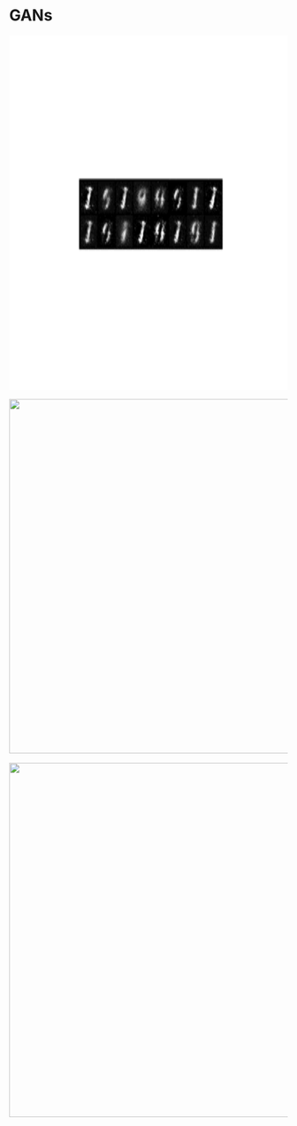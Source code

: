 # GANs

<p align="center">
    <img width = 1280 height = 640 src="https://github.com/OakLake/GANs/blob/master/gifs/MNIST_GAN_!.gif">
    </p>
    
<p align="center">
    <img width = 1280 height = 640 src="https://github.com/OakLake/GANs/blob/master/gifs/fashion_GAN_1.gif">
    </p>
<p align="center">
    <img width = 1280 height = 640 src="https://github.com/OakLake/GANs/blob/master/gifs/fashion_GAN_2.gif">
    </p>
